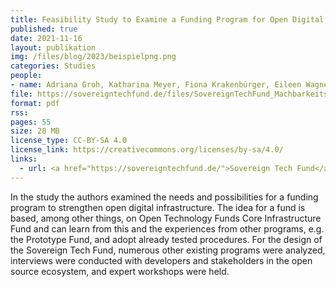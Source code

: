 ```yaml
---
title: Feasibility Study to Examine a Funding Program for Open Digital Base Technologies as the Foundation for Innovation and Digital Sovereignty
published: true
date: 2021-11-16
layout: publikation
img: /files/blog/2023/beispielpng.png
categories: Studies
people:
- name: Adriana Groh, Katharina Meyer, Fiona Krakenbürger, Eileen Wagner
file: https://sovereigntechfund.de/files/SovereignTechFund_Machbarkeitsstudie_en.pdf
format: pdf
rss: 
pages: 55
size: 28 MB
license_type: CC-BY-SA 4.0
license_link: https://creativecommons.org/licenses/by-sa/4.0/
links: 
  - url: <a href="https://sovereigntechfund.de/">Sovereign Tech Fund</a>
---
```


In the study the authors examined the needs and possibilities for a funding program to strengthen open digital infrastructure. The idea for a fund is based, among other things, on Open Technology Funds Core Infrastructure Fund and can learn from this and the experiences from other programs, e.g. the Prototype Fund, and adopt already tested procedures. For the design of the Sovereign Tech Fund, numerous other existing programs were analyzed, interviews were conducted with developers and stakeholders in the open source ecosystem, and expert workshops were held.
